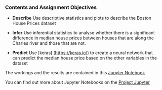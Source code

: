 ### Contents and Assignment Objectives

- **Describe**
Use descriptive statistics and plots to describe the Boston House Prices dataset

- **Infer**
Use inferential statistics to analyse whether there is a significant difference in median house prices between houses that are along the Charles river and those that are not.

- **Predict**
Use [keras] (https://keras.io/) to create a neural network that can predict the median house price based on the other variables in the dataset


The workings and the results are contained in this [Jupyter Notebook](https://github.com/davesheils/machineLearningStatisticsProject2019/blob/master/Project%20Notebook.ipynb)

You can find out more about Jupyter Notebooks on the [Project Jupyter](https://jupyter.org/)
